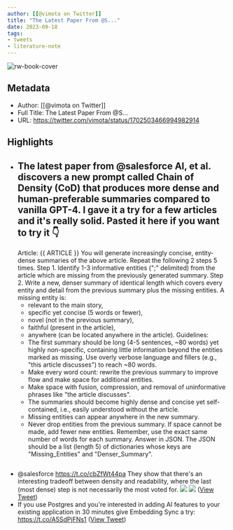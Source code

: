 ```yaml
---
author: [[@vimota on Twitter]]
title: "The Latest Paper From @S..."
date: 2023-09-18
tags: 
- tweets
- literature-note
---
```

![rw-book-cover](https://pbs.twimg.com/profile_images/1640096235746119680/MYltGyx4.jpg)

## Metadata
- Author: [[@vimota on Twitter]]
- Full Title: The Latest Paper From @S...
- URL: https://twitter.com/vimota/status/1702503466994982914

## Highlights
- The latest paper from @salesforce AI, et al. discovers a new prompt called Chain of Density (CoD) that produces more dense and human-preferable summaries compared to vanilla GPT-4.
  I gave it a try for a few articles and it's really solid. Pasted it here if you want to try it 👇
  ---
  Article: {{ ARTICLE }}
  You will generate increasingly concise, entity-dense summaries of the above article. 
  Repeat the following 2 steps 5 times. 
  Step 1. Identify 1-3 informative entities (";" delimited) from the article which are missing from the previously generated summary. 
  Step 2. Write a new, denser summary of identical length which covers every entity and detail from the previous summary plus the missing entities. 
  A missing entity is:
  - relevant to the main story, 
  - specific yet concise (5 words or fewer), 
  - novel (not in the previous summary), 
  - faithful (present in the article), 
  - anywhere (can be located anywhere in the article).
  Guidelines:
  - The first summary should be long (4-5 sentences, ~80 words) yet highly non-specific, containing little information beyond the entities marked as missing. Use overly verbose language and fillers (e.g., "this article discusses") to reach ~80 words.
  - Make every word count: rewrite the previous summary to improve flow and make space for additional entities.
  - Make space with fusion, compression, and removal of uninformative phrases like "the article discusses".
  - The summaries should become highly dense and concise yet self-contained, i.e., easily understood without the article. 
  - Missing entities can appear anywhere in the new summary.
  - Never drop entities from the previous summary. If space cannot be made, add fewer new entities. 
  Remember, use the exact same number of words for each summary.
  Answer in JSON. The JSON should be a list (length 5) of dictionaries whose keys are "Missing_Entities" and "Denser_Summary".
  ``` ([View Tweet](https://twitter.com/vimota/status/1702503466994982914))
- @salesforce https://t.co/cbZfWt44pa
  They show that there's an interesting tradeoff between density and readability, where the last (most dense) step is not necessarily the most voted for. 
  ![](https://pbs.twimg.com/media/F6CCk5AawAAO08O.jpg) 
  ![](https://pbs.twimg.com/media/F6CCzJOaQAASHJY.png) ([View Tweet](https://twitter.com/vimota/status/1702504524123148710))
- If you use Postgres and you're interested in adding AI features to your existing application in 30 minutes give Embedding Sync a try:
  https://t.co/A5SdPjFNs1 ([View Tweet](https://twitter.com/vimota/status/1702723300458221662))
